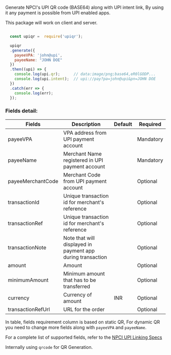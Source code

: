 Generate NPCI's UPI QR code (BASE64) along with UPI intent link, By using it any payment is possible from UPI enabled apps.

This package will work on client and server.

```js

  const upiqr =  require('upiqr');

  upiqr
  .generate({
    payeeVPA: 'john@upi',
    payeeName: "JOHN DOE"
  })
  .then((upi) => {
    console.log(upi.qr);      // data:image/png;base64,eR0lGODP...
    console.log(upi.intent);  // upi://pay?pa=john@upi&pn=JOHN DOE
  })
  .catch(err => {
    console.log(err);
  });


```

### Fields detail:

| Fields              | Description                                                | Default  | Required  |
|---------------------|------------------------------------------------------------|----------|-----------|
| payeeVPA            | VPA address from UPI payment account                       |          | Mandatory | pa
| payeeName           | Merchant Name registered in UPI payment account            |          | Mandatory | pn
| payeeMerchantCode   | Merchant Code from UPI payment account                     |          | Optional  | me
| transactionId       | Unique transaction id for merchant's reference             |          | Optional  | tid
| transactionRef      | Unique transaction id for merchant's reference             |          | Optional  | tr
| transactionNote     | Note that will displayed in payment app during transaction |          | Optional  | tn
| amount              | Amount                                                     |          | Optional  | am
| minimumAmount       | Minimum amount that has to be transferred                  |          | Optional  | mam
| currency            | Currency of amount                                         | INR      | Optional  | cu
| transactionRefUrl   | URL for the order                                          |          | Optional  | url

In table, fields requirement column is based on static QR, For dynamic QR you need to change more fields along with `payeeVPA` and `payeeName`.

For a complete list of supported fields, refer to the [NPCI UPI Linking Specs](https://www.npci.org.in/PDF/npci/upi/circular/2017/Circular18_BankCompliances_to_enbaleUPIMerchantecosystem_0.pdf)

Internally using `qrcode` for QR Generation.
